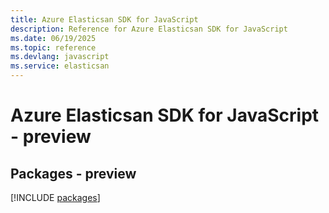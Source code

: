 ```yaml
---
title: Azure Elasticsan SDK for JavaScript
description: Reference for Azure Elasticsan SDK for JavaScript
ms.date: 06/19/2025
ms.topic: reference
ms.devlang: javascript
ms.service: elasticsan
---
```

# Azure Elasticsan SDK for JavaScript - preview
## Packages - preview
[!INCLUDE [packages](elasticsan-index.md)]
